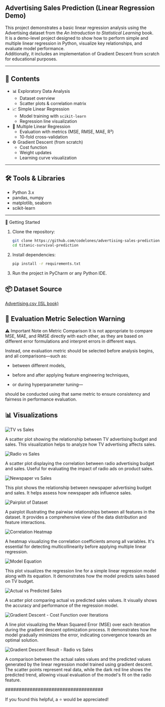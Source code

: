 ## Advertising Sales Prediction (Linear Regression Demo)

This project demonstrates a basic linear regression analysis using the Advertising dataset from the *An Introduction to Statistical Learning* book.  
It is a demo-level project designed to show how to perform simple and multiple linear regression in Python, visualize key relationships, and evaluate model performance.  
Additionally, it includes an implementation of Gradient Descent from scratch for educational purposes.

---

## 📂 Contents

- 📊 Exploratory Data Analysis  
  - Dataset overview  
  - Scatter plots & correlation matrix  
- 📈 Simple Linear Regression  
  - Model training with `scikit-learn`  
  - Regression line visualization  
- 🧮 Multiple Linear Regression  
  - Evaluation with metrics (MSE, RMSE, MAE, R²)  
  - 10-fold cross-validation  
- ⚙️ Gradient Descent (from scratch)  
  - Cost function  
  - Weight updates  
  - Learning curve visualization

---

## 🛠️ Tools & Libraries

- Python 3.x  
- pandas, numpy  
- matplotlib, seaborn  
- scikit-learn  

---

🚀 Getting Started


1. Clone the repository:

   ```bash
   git clone https://github.com/codelones/advertising-sales-prediction.git
   cd titanic-survival-prediction
   ```

2. Install dependencies:

   ```bash
   pip install -r requirements.txt
   ```

 3. Run the project in PyCharm or any Python IDE.


## 📦 Dataset Source


[Advertising.csv (ISL book)](https://www.statlearning.com/resources-second-edition)


## 📌 Evaluation Metric Selection Warning
⚠️ Important Note on Metric Comparison
It is not appropriate to compare MSE, MAE, and RMSE directly with each other, as they are based on different error formulations and interpret errors in different ways.

Instead, one evaluation metric should be selected before analysis begins, and all comparisons—such as:

- between different models,

- before and after applying feature engineering techniques,

- or during hyperparameter tuning—

should be conducted using that same metric to ensure consistency and fairness in performance evaluation.



## 📊 Visualizations


![TV vs Sales](images/scatterplot_TV.png)

A scatter plot showing the relationship between TV advertising budget and sales. This visualization helps to analyze how TV advertising affects sales.


![Radio vs Sales](images/scatterplot_radio.png)

A scatter plot displaying the correlation between radio advertising budget and sales. Useful for evaluating the impact of radio ads on product sales.


![Newspaper vs Sales](images/scatterplot_newspaper.png)

This plot shows the relationship between newspaper advertising budget and sales. It helps assess how newspaper ads influence sales.


![Pairplot of Dataset](images/pairplot_df.png)

A pairplot illustrating the pairwise relationships between all features in the dataset. It provides a comprehensive view of the data distribution and feature interactions.


![Correlation Heatmap](images/correlation_heatmap.png)

A heatmap visualizing the correlation coefficients among all variables. It's essential for detecting multicollinearity before applying multiple linear regression.


![Model Equation](images/model_equation.png)

This plot visualizes the regression line for a simple linear regression model along with its equation. It demonstrates how the model predicts sales based on TV budget.


![Actual vs Predicted Sales](images/actual_vs_predict.png)

A scatter plot comparing actual vs predicted sales values. It visually shows the accuracy and performance of the regression model.

![Gradient Descent - Cost Function over Iterations](images/grades_CFI.png)

A line plot visualizing the Mean Squared Error (MSE) over each iteration during the gradient descent optimization process.
It demonstrates how the model gradually minimizes the error, indicating convergence towards an optimal solution.

![Gradient Descent Result - Radio vs Sales](images/grades_result.png)

A comparison between the actual sales values and the predicted values generated by the linear regression model trained using gradient descent.
The scatter points represent real data, while the dark red line shows the predicted trend, allowing visual evaluation of the model's fit on the radio feature.

####################################

If you found this helpful, a ⭐ would be appreciated!
